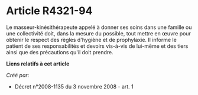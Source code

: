 # Article R4321-94

Le masseur-kinésithérapeute appelé à donner ses soins dans une famille ou une collectivité doit, dans la mesure du possible,
tout mettre en œuvre pour obtenir le respect des règles d'hygiène et de prophylaxie. Il informe le patient de ses
responsabilités et devoirs vis-à-vis de lui-même et des tiers ainsi que des précautions qu'il doit prendre.

**Liens relatifs à cet article**

_Créé par_:

  - Décret n°2008-1135 du 3 novembre 2008 - art. 1
